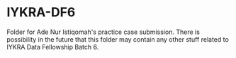 # IYKRA-DF6
Folder for Ade Nur Istiqomah's practice case submission. There is possibility in the future that this folder may contain any other stuff related to IYKRA Data Fellowship Batch 6.
